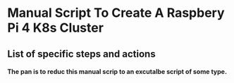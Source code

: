 # Manual Script To Create A Raspbery Pi 4 K8s Cluster
## List of specific steps and actions
#### The pan is to reduc this manual scrip to an excutalbe script of some type.